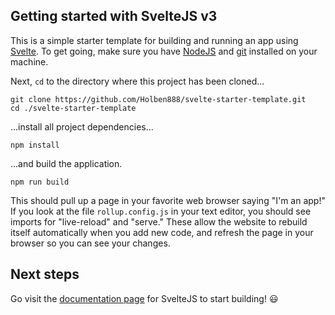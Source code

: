 ## Getting started with SvelteJS v3

This is a simple starter template for building and running an app using [Svelte](https://v3.svelte.technology). To get going, make sure you have [NodeJS](https://nodejs.org/en/) and [git](https://git-scm.com/book/en/v2/Getting-Started-Installing-Git) installed on your machine.

Next, `cd` to the directory where this project has been cloned...

```
git clone https://github.com/Holben888/svelte-starter-template.git
cd ./svelte-starter-template
```

...install all project dependencies...

```
npm install
```

...and build the application.

```
npm run build
```

This should pull up a page in your favorite web browser saying "I'm an app!"
If you look at the file `rollup.config.js` in your text editor, you should see imports for "live-reload" and "serve." These allow the website to rebuild itself automatically when you add new code, and refresh the page in your browser so you can see your changes. 

## Next steps

Go visit the [documentation page](https://svelte.dev/docs) for SvelteJS to start building! :smiley:

